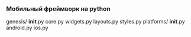 ### Мобильный фреймворк на python
genesis/
    __init__.py
    core.py
    widgets.py
    layouts.py
    styles.py
    platforms/
        __init__.py
        android.py
        ios.py

        